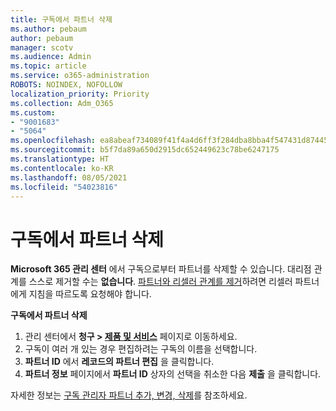 ```yaml
---
title: 구독에서 파트너 삭제
ms.author: pebaum
author: pebaum
manager: scotv
ms.audience: Admin
ms.topic: article
ms.service: o365-administration
ROBOTS: NOINDEX, NOFOLLOW
localization_priority: Priority
ms.collection: Adm_O365
ms.custom:
- "9001683"
- "5064"
ms.openlocfilehash: ea8abeaf734089f41f4a4d6ff3f284dba8bba4f547431d87445c249983dccb55
ms.sourcegitcommit: b5f7da89a650d2915dc652449623c78be6247175
ms.translationtype: HT
ms.contentlocale: ko-KR
ms.lasthandoff: 08/05/2021
ms.locfileid: "54023816"
---
```

# <a name="remove-a-partner-from-a-subscription"></a>구독에서 파트너 삭제

**Microsoft 365 관리 센터** 에서 구독으로부터 파트너를 삭제할 수 있습니다. 대리점 관계를 스스로 제거할 수는 **없습니다**. [파트너와 리셀러 관계를 제거](https://docs.microsoft.com/partner-center/remove-a-relationship)하려면 리셀러 파트너에게 지침을 따르도록 요청해야 합니다.

**구독에서 파트너 삭제**

1. 관리 센터에서 **청구 > [제품 및 서비스](https://go.microsoft.com/fwlink/p/?linkid=842054)** 페이지로 이동하세요.
2. 구독이 여러 개 있는 경우 편집하려는 구독의 이름을 선택합니다.
3. **파트너 ID** 에서 **레코드의 파트너 편집** 을 클릭합니다.
4. **파트너 정보** 페이지에서 **파트너 ID** 상자의 선택을 취소한 다음 **제출** 을 클릭합니다.

자세한 정보는 [구독 관리자 파트너 추가, 변경, 삭제](https://docs.microsoft.com/microsoft-365/admin/misc/add-partner?view=o365-worldwide)를 참조하세요.
